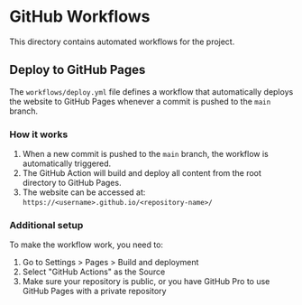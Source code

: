 # GitHub Workflows

This directory contains automated workflows for the project.

## Deploy to GitHub Pages

The `workflows/deploy.yml` file defines a workflow that automatically deploys the website to GitHub Pages whenever a commit is pushed to the `main` branch.

### How it works

1. When a new commit is pushed to the `main` branch, the workflow is automatically triggered.
2. The GitHub Action will build and deploy all content from the root directory to GitHub Pages.
3. The website can be accessed at: `https://<username>.github.io/<repository-name>/`

### Additional setup

To make the workflow work, you need to:

1. Go to Settings > Pages > Build and deployment
2. Select "GitHub Actions" as the Source
3. Make sure your repository is public, or you have GitHub Pro to use GitHub Pages with a private repository 